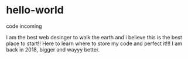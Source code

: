 # hello-world
code incoming

I am the best web desinger to walk the earth and i believe this is the best place to start!!
Here to learn where to store my code and perfect it!!!
I am back in 2018, bigger and wayyy better.
